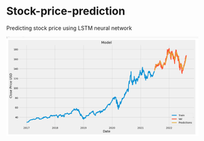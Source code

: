 # Stock-price-prediction
Predicting stock price using LSTM neural network


![alt text](https://github.com/somadattareddy/Stock-price-prediction/blob/main/Screenshot%20from%202022-08-10%2022-47-12.png?raw=true)

